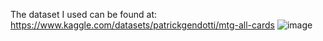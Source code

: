 The dataset I used can be found at: https://www.kaggle.com/datasets/patrickgendotti/mtg-all-cards
![image](https://github.com/user-attachments/assets/98afe85f-f16e-4aab-82f4-d2cba88f94ab)
